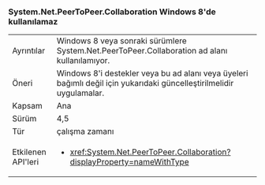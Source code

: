 ### <a name="systemnetpeertopeercollaboration-unavailable-on-windows-8"></a>System.Net.PeerToPeer.Collaboration Windows 8'de kullanılamaz

|   |   |
|---|---|
|Ayrıntılar|Windows 8 veya sonraki sürümlere System.Net.PeerToPeer.Collaboration ad alanı kullanılamıyor.|
|Öneri|Windows 8'i destekler veya bu ad alanı veya üyeleri bağımlı değil için yukarıdaki güncelleştirilmelidir uygulamalar.|
|Kapsam|Ana|
|Sürüm|4,5|
|Tür|çalışma zamanı|
|Etkilenen API'leri|<ul><li><xref:System.Net.PeerToPeer.Collaboration?displayProperty=nameWithType></li></ul>|

